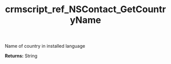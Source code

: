 ﻿---
title: crmscript_ref_NSContact_GetCountryName
description: String NSContact.GetCountryName()
intellisense: NSContact.GetCountryName
keywords: NSContact, GetCountryName
so.topic: reference
---

Name of country in installed language

**Returns:** String


